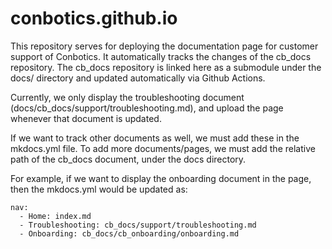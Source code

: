 # conbotics.github.io


This repository serves for deploying the documentation page for customer support of Conbotics.
It automatically tracks the changes of the cb_docs repository. The cb_docs repository is linked here as a submodule under the docs/ directory and updated automatically via Github Actions.

Currently, we only display the troubleshooting document (docs/cb_docs/support/troubleshooting.md), and upload the page whenever that document is updated.

If we want to track other documents as well, we must add these in the mkdocs.yml file. To add more documents/pages, we must add the relative path of the cb_docs document, under the docs directory.

For example, if we want to display the onboarding document in the page, then the mkdocs.yml would be updated as:
```
nav:
  - Home: index.md
  - Troubleshooting: cb_docs/support/troubleshooting.md
  - Onboarding: cb_docs/cb_onboarding/onboarding.md
  ```